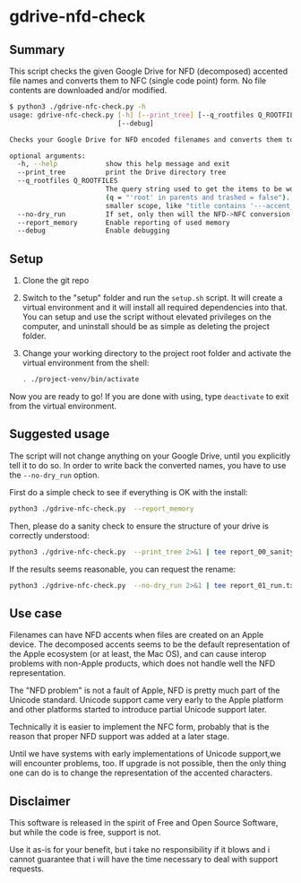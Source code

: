# gdrive-nfd-check

## Summary

This script checks the given Google Drive for NFD (decomposed) accented file names and converts them to NFC (single code point) form. No file contents are downloaded and/or modified.

```bash
$ python3 ./gdrive-nfc-check.py -h
usage: gdrive-nfc-check.py [-h] [--print_tree] [--q_rootfiles Q_ROOTFILES] [--no-dry_run] [--report_memory]
                           [--debug]

Checks your Google Drive for NFD encoded filenames and converts them to NFC format

optional arguments:
  -h, --help            show this help message and exit
  --print_tree          print the Drive directory tree
  --q_rootfiles Q_ROOTFILES
                        The query string used to get the items to be worked on, default is the root of the drive
                        (q = "'root' in parents and trashed = false"). As a precaution, you should try it with a
                        smaller scope, like "title contains '---accent_test---' and trashed = false"
  --no-dry_run          If set, only then will the NFD->NFC conversion take place
  --report_memory       Enable reporting of used memory
  --debug               Enable debugging

```

## Setup

1. Clone the git repo

2. Switch to the "setup" folder and run the ```setup.sh``` script. It will create a virtual environment and it will install all required dependencies into that. You can setup and use the script without elevated privileges on the computer, and uninstall should be as simple as deleting the project folder.

3. Change your working directory to the project root folder and activate the virtual environment from the shell:

    ```bash
    . ./project-venv/bin/activate
    ```

Now you are ready to go! If you are done with using, type ```deactivate``` to exit from the virtual environment.

## Suggested usage

The script will not change anything on your Google Drive, until you explicitly tell it to do so. In order to write back the converted names, you have to use the ```--no-dry_run``` option.

First do a simple check to see if everything is OK with the install:

```bash
python3 ./gdrive-nfc-check.py  --report_memory
```

Then, please do a sanity check to ensure the structure of your drive is correctly understood:

```bash
python3 ./gdrive-nfc-check.py  --print_tree 2>&1 | tee report_00_sanity.txt | less
```

If the results seems reasonable, you can request the rename:

```bash
python3 ./gdrive-nfc-check.py  --no-dry_run 2>&1 | tee report_01_run.txt | less
```

## Use case

Filenames can have NFD accents when files are created on an Apple device. The decomposed accents seems to be the default representation of the Apple ecosystem (or at least, the Mac OS), and can cause interop problems with non-Apple products, which does not handle well the NFD representation.

The "NFD problem" is not a fault of Apple, NFD is pretty much part of the  Unicode standard. Unicode support came very early to the Apple platform and other platforms started to introduce partial Unicode support later.

Technically it is easier to implement the NFC form,
probably that is the reason that proper NFD support was added at a later stage.

Until we have systems with early implementations of Unicode support,we will encounter problems, too.
If upgrade is not possible, then the only thing one can do is to change the representation of the accented characters.

## Disclaimer

This software is released in the spirit of Free and Open Source Software, but while the code is free, support is not.

Use it as-is for your benefit, but i take no responsibility if it blows and i cannot guarantee that i will have the time necessary to deal with support requests.
